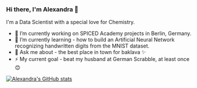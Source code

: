### Hi there, I'm Alexandra 💚


<!--
**ai-aksoyoglu/ai-aksoyoglu** is a ✨ _special_ ✨ repository because its `README.md` (this file) appears on your GitHub profile.

Here are some ideas to get you started:

- 🔭 I’m currently working on ...
- 🌱 I’m currently learning ...
- 👯 I’m looking to collaborate on ...
- 🤔 I’m looking for help with ...
- 💬 Ask me about ...
- 📫 How to reach me: ...
- 😄 Pronouns: ...
- ⚡ Fun fact: ...
-->
I'm a Data Scientist with a special love for Chemistry.
- 🔭 I’m currently working on SPICED Academy projects in Berlin, Germany.
- 🌱 I’m currently learning - how to build an Artificial Neural Network recognizing handwritten digits from the MNIST dataset.
- 💬 Ask me about - the best place in town for baklava ✨
- ⚡ My current goal - beat my husband at German Scrabble, at least once 😊

[![Alexandra's GitHub stats](https://github-readme-stats.vercel.app/api?username=ai-aksoyoglu&count_private=true&show_icons=true&theme=chartreuse-dark&hide_title=true)](https://github.com/ai-aksoyoglu/github-readme-stats)
